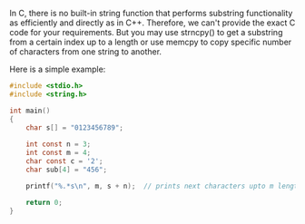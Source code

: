  In C, there is no built-in string function that performs substring functionality as efficiently and directly as in C++. Therefore, we can't provide the exact C code for your requirements. But you may use strncpy() to get a substring from a certain index up to a length or use memcpy to copy specific number of characters from one string to another. 

Here is a simple example:
```c
#include <stdio.h>
#include <string.h>

int main()
{
    char s[] = "0123456789";
    
    int const n = 3;
    int const m = 4;
    char const c = '2';
    char sub[4] = "456";

    printf("%.*s\n", m, s + n);  // prints next characters upto m length starting from character at position n

    return 0;
}
```
